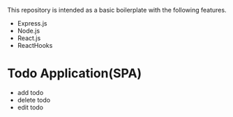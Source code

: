 This repository is intended as a basic boilerplate with the following features.

- Express.js
- Node.js
- React.js
- ReactHooks

# Todo Application(SPA)
- add todo
- delete todo
- edit todo